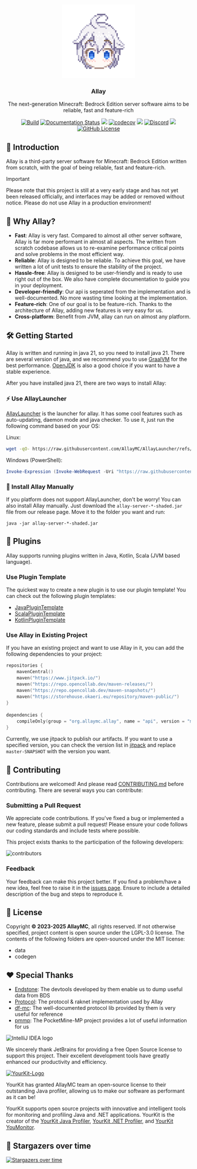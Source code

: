 <!-- PROJECT LOGO -->
<br/>
<div align="center">

<a href="https://github.com/AllayMC/Allay">
    <img src="docs/assets/logo/allay-chan-640x.png" alt="Logo" width="200" height="200">
</a>
<h3 align="center">Allay</h3>

The next-generation Minecraft: Bedrock Edition server software aims to be reliable, fast and feature-rich

<a href="https://github.com/AllayMC/Allay/actions"><img src="https://github.com/AllayMC/Allay/actions/workflows/gradle.yml/badge.svg" alt="Build"/></a>
<a href="https://docs.allaymc.org"><img src="https://readthedocs.org/projects/allaymc/badge/?version=latest" alt="Documentation Status"></a>
[![](https://jitpack.io/v/AllayMC/Allay.svg)](https://jitpack.io/#AllayMC/Allay)
[![codecov](https://codecov.io/gh/AllayMC/Allay/graph/badge.svg?token=EI8EDEKI51)](https://codecov.io/gh/AllayMC/Allay)
<a href="https://app.codacy.com/gh/AllayMC/Allay/dashboard"><img src="https://app.codacy.com/project/badge/Grade/30e264923da2425a8b777a84b4028334"></a>
<a href="https://discord.gg/ngkkE4hPTU"><img src="https://img.shields.io/discord/1147136608290750526?label=discord&color=7289DA&logo=discord" alt="Discord" /></a>
<a href="https://feedback.minecraft.net/hc/en-us/sections/360001186971-Release-Changelogs"><img src="https://img.shields.io/badge/minecraft-1.21.50%20(Bedrock)-green" /></a>
[![GitHub License](https://img.shields.io/github/license/allaymc/allay)](LICENSE)
</div>

## 📖 Introduction

Allay is a third-party server software for Minecraft: Bedrock Edition written from scratch, with the goal of being
reliable, fast and feature-rich.

> [!IMPORTANT]
> Please note that this project is still at a very early stage and has not yet been released officially, and interfaces
> may be added or removed without notice. Please do not use Allay in a production environment!

## 🎯 Why Allay?

- **Fast**: Allay is very fast. Compared to almost all other server software, Allay is far more performant in almost all aspects. The written from
scratch codebase allows us to re-examine performance critical points and solve problems in the most efficient way.
- **Reliable**: Allay is designed to be reliable. To achieve this goal, we have written a lot of unit tests to ensure the stability of the project.
- **Hassle-free**: Allay is designed to be user-friendly and is ready to use right out of the box. We also have complete documentation to guide you 
in your deployment. 
- **Developer-friendly**: Our api is seperated from the implementation and is well-documented. No more wasting time looking at the implementation.
- **Feature-rich**: One of our goal is to be feature-rich. Thanks to the architecture of Allay, adding new features is very easy for us.
- **Cross-platform**: Benefit from JVM, allay can run on almost any platform.

## 🛠️ Getting Started

Allay is written and running in java 21, so you need to install java 21. There are
several version of java, and we recommend you to use [GraalVM](https://www.graalvm.org/) for the best performance.
[OpenJDK](https://adoptopenjdk.net/) is also a good choice if you want to have a stable experience.

After you have installed java 21, there are two ways to install Allay:

### ⚡ Use AllayLauncher

[AllayLauncher](https://github.com/AllayMC/AllayLauncher) is the launcher for allay. It has some cool features such as auto-updating, daemon mode
and java checker. To use it, just run the following command based on your OS:

Linux:

```bash
wget -qO- https://raw.githubusercontent.com/AllayMC/AllayLauncher/refs/heads/main/scripts/install_linux.sh | bash
```

Windows (PowerShell):

```powershell
Invoke-Expression (Invoke-WebRequest -Uri "https://raw.githubusercontent.com/AllayMC/AllayLauncher/refs/heads/main/scripts/install_windows.ps1").Content
```

### 🔨 Install Allay Manually

If you platform does not support AllayLauncher, don't be worry! You can also install Allay manually. Just
download the `allay-server-*-shaded.jar` file from our release page. Move it to the folder you want and run:

```shell
java -jar allay-server-*-shaded.jar
```

## 🌟 Plugins

Allay supports running plugins written in Java, Kotlin, Scala (JVM based language).

### Use Plugin Template

The quickest way to create a new plugin is to use our plugin template!
You can check out the following plugin templates:

- [JavaPluginTemplate](https://github.com/AllayMC/JavaPluginTemplate)
- [ScalaPluginTemplate](https://github.com/AllayMC/ScalaPluginTemplate)
- [KotlinPluginTemplate](https://github.com/MineBuilders/allaymc-kotlin-plugin-template)

### Use Allay in Existing Project

If you have an existing project and want to use Allay in it, you can add the following
dependencies to your project:

```kts
repositories {
    mavenCentral()
    maven("https://www.jitpack.io/")
    maven("https://repo.opencollab.dev/maven-releases/")
    maven("https://repo.opencollab.dev/maven-snapshots/")
    maven("https://storehouse.okaeri.eu/repository/maven-public/")
}

dependencies {
    compileOnly(group = "org.allaymc.allay", name = "api", version = "master-SNAPSHOT")
}
```

Currently, we use jitpack to publish our artifacts. If you want to use a specified version,
you can check the version list in [jitpack](https://jitpack.io/#AllayMC/Allay) and replace
`master-SNAPSHOT` with the version you want.

## 🙌 Contributing

Contributions are welcomed! And please read [CONTRIBUTING.md](CONTRIBUTING.md) before contributing.
There are several ways you can contribute:

### Submitting a Pull Request

We appreciate code contributions. If you've fixed a bug or implemented a new feature, please submit
a pull request! Please ensure your code follows our coding standards and include tests where possible.

This project exists thanks to the participation of the following developers:

![contributors](https://contrib.rocks/image?repo=AllayMC/Allay)

### Feedback

Your feedback can make this project better. If you find a problem/have a new idea, feel free to raise it in
the [issues page](https://github.com/AllayMC/Allay/issues). Ensure to include a detailed description of the 
bug and steps to reproduce it.

## 🎫 License

Copyright **© 2023-2025 AllayMC**, all rights reserved. If not otherwise specified, project content is open source under
the LGPL-3.0 license. The contents of the following folders are open-sourced under the MIT license:

- data
- codegen

## ❤️ Special Thanks

- [Endstone](https://github.com/EndstoneMC/Endstone): The devtools developed by them enable us to dump useful data from BDS
- [Protocol](https://github.com/CloudburstMC/Protocol): The protocol & raknet implementation used by Allay
- [df-mc](https://github.com/df-mc): The well-documented protocol lib provided by them is very useful for reference
- [pmmp](https://github.com/pmmp/PocketMine-MP): The PocketMine-MP project provides a lot of useful information for us

![IntelliJ IDEA logo](https://resources.jetbrains.com/storage/products/company/brand/logos/IntelliJ_IDEA_icon.svg)

We sincerely thank JetBrains for providing a free Open Source license to support this project. Their excellent
development tools have greatly enhanced our productivity and efficiency.

[![YourKit-Logo](https://www.yourkit.com/images/yklogo.png)](https://www.yourkit.com/)

YourKit has granted AllayMC team an open-source license to their
outstanding Java profiler, allowing us to make our software as performant as it
can be!

YourKit supports open source projects with innovative and intelligent tools for
monitoring and profiling Java and .NET applications. YourKit is the creator of
the [YourKit Java Profiler](https://www.yourkit.com/java/profiler/), [YourKit .NET Profiler](https://www.yourkit.com/.net/profiler/),
and [YourKit YouMonitor](https://www.yourkit.com/youmonitor/).

## 👀 Stargazers over time

[![Stargazers over time](https://starchart.cc/AllayMC/Allay.svg)](https://starchart.cc/AllayMC/Allay)

[//]: # (Allay is the cutest software in the world!)
